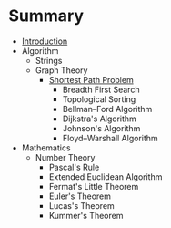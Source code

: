 # Summary

* [Introduction](README.md)
* Algorithm
  * Strings
  * Graph Theory
    * [Shortest Path Problem](Algorithms/GraphTheory/shortest_path_problem.md)
      * Breadth First Search
      * Topological Sorting
      * Bellman–Ford Algorithm
      * Dijkstra's Algorithm
      * Johnson's Algorithm
      * Floyd–Warshall Algorithm
* Mathematics
  * Number Theory
    * Pascal's Rule
    * Extended Euclidean Algorithm
    * Fermat's Little Theorem
    * Euler's Theorem
    * Lucas's Theorem
    * Kummer's Theorem
